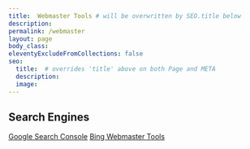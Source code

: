 ```yaml
---
title:  Webmaster Tools # will be overwritten by SEO.title below
description: 
permalink: /webmaster
layout: page
body_class:
eleventyExcludeFromCollections: false
seo:
  title:  # overrides 'title' above on both Page and META
  description:
  image:
---
```


## Search Engines
[Google Search Console]()
[Bing Webmaster Tools](https://www.bing.com/webmasters/home?siteUrl=http://www.ecrosstexas.com/)